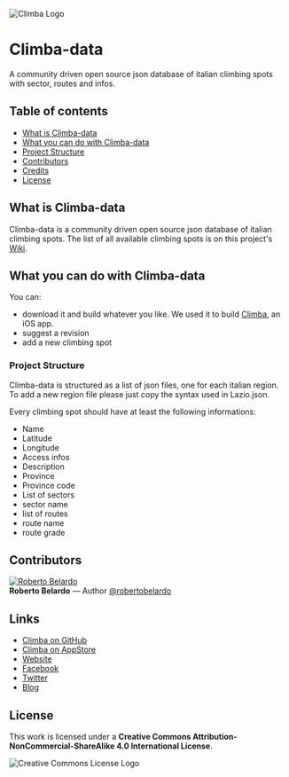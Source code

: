 ![Climba Logo](http://i.imgur.com/m8RZceD.png)

Climba-data
===========

A community driven open source json database of italian climbing spots with sector, routes and infos. 

## Table of contents
- [What is Climba-data](#what-is-climba-data)
- [What you can do with Climba-data](#what-you-can-do-with-climba-data)
 - [Project Structure](#project-structure)
- [Contributors](#contributors)
- [Credits](#links)
- [License](#license)

## What is Climba-data
Climba-data is a community driven open source json database of italian climbing spots. The list of all available climbing spots is on this project's [Wiki](https://github.com/backslash451/Climba-data/wiki/Lista-falesie).

## What you can do with Climba-data
You can:
- download it and build whatever you like. We used it to build [Climba](https://github.com/backslash451/Climba), an iOS app.
- suggest a revision
- add a new climbing spot

### Project Structure
Climba-data is structured as a list of json files, one for each italian region. To add a new region file please just copy the syntax used in Lazio.json.

Every climbing spot should have at least the following informations:
 - Name
 - Latitude
 - Longitude
 - Access infos
 - Description
 - Province
 - Province code
 - List of sectors
  - sector name
  - list of routes
   - route name
   - route grade

## Contributors
<a href="https://twitter.com/robertobelardo" target="_blank"><img src="https://avatars3.githubusercontent.com/u/43101?v=2&s=96" alt="Roberto Belardo"></a>  
**Roberto Belardo** — Author 
<a href="https://twitter.com/robertobelardo" target="_blank">@robertobelardo</a>

## Links
 - [Climba on GitHub](https://github.com/backslash451/Climba)
 - [Climba on AppStore]()
 - [Website](http://climba.parseapp.com)
 - [Facebook](https://www.facebook.com/climba.app.page)
 - [Twitter](https://twitter.com/climba_app)
 - [Blog](http://backslash451.github.io)

## License
This work is licensed under a **Creative Commons Attribution-NonCommercial-ShareAlike 4.0 International License**. 

![Creative Commons License Logo](https://i.creativecommons.org/l/by-nc-sa/4.0/88x31.png "License")
